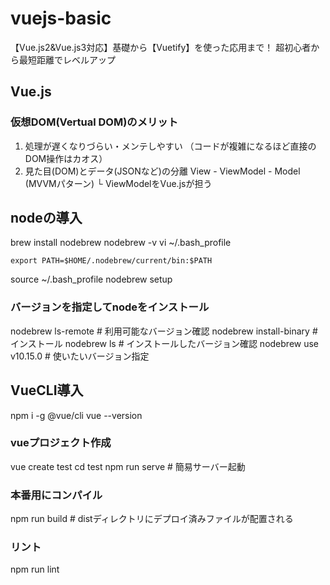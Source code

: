 # vuejs-basic
【Vue.js2&amp;Vue.js3対応】基礎から【Vuetify】を使った応用まで！ 超初心者から最短距離でレベルアップ

## Vue.js

### 仮想DOM(Vertual DOM)のメリット
1. 処理が遅くなりづらい・メンテしやすい
（コードが複雑になるほど直接のDOM操作はカオス）
2. 見た目(DOM)とデータ(JSONなど)の分離
  View - ViewModel - Model (MVVMパターン)
  └ ViewModelをVue.jsが担う

## nodeの導入
brew install nodebrew
nodebrew -v
vi ~/.bash_profile
```
export PATH=$HOME/.nodebrew/current/bin:$PATH
```
source ~/.bash_profile
nodebrew setup
### バージョンを指定してnodeをインストール
nodebrew ls-remote # 利用可能なバージョン確認
nodebrew install-binary <version> # インストール
nodebrew ls # インストールしたバージョン確認
nodebrew use v10.15.0 # 使いたいバージョン指定

## VueCLI導入
npm i -g @vue/cli
vue --version
### vueプロジェクト作成
vue create test
cd test
npm run serve # 簡易サーバー起動
### 本番用にコンパイル
npm run build # distディレクトリにデプロイ済みファイルが配置される
### リント
npm run lint
